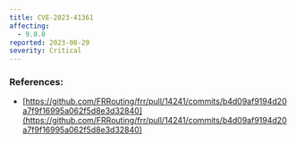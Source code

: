 ```yaml
---
title: CVE-2023-41361
affecting:
  - 9.0.0
reported: 2023-08-29
severity: Critical
---
```


### References:
- [https://github.com/FRRouting/frr/pull/14241/commits/b4d09af9194d20a7f9f16995a062f5d8e3d32840](https://github.com/FRRouting/frr/pull/14241/commits/b4d09af9194d20a7f9f16995a062f5d8e3d32840)
